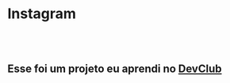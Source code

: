<h1>Instagram</h1>
<br>
<br>
<h2>Esse foi um projeto eu aprendi no <a href="https://rodolfomori.com.br/devclub">DevClub</a></h2>
